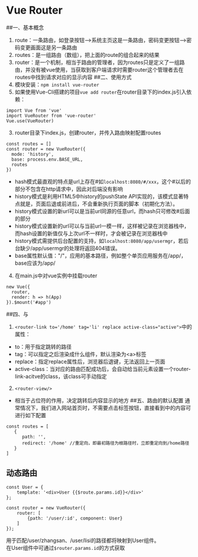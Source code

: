 # Vue Router
##一、基本概念
1. route：一条路由，如登录按钮——>系统主页这是一条路由，密码变更按钮——>密码变更画面这是另一条路由
2. routes：是一组路由（数组），把上面的route的组合起来的结果
3. router：是一个机制，相当于路由的管理者，因为routes只是定义了一组路由，并没有被vue使用，当获取到客户端请求时需要router这个管理者去在routes中找到请求对应的显示内容
##二、使用方式
1. 模块安装：`npm install vue-router`  
2. 如果使用Vue-Cli搭建的项目`vue add router`在router目录下的index.js引入依赖：  
```
import Vue from 'vue'
import VueRouter from 'vue-router'
Vue.use(VueRouter)
```
3. router目录下index.js，创建router，并传入路由映射配置routes
```
const routes = []
const router = new VueRouter({
  mode: 'history',
  base: process.env.BASE_URL,
  routes
})
```
   - hash模式最直观的特点是url上存在#如`localhost:8080/#/xxx`，这个#以后的部分不包含在http请求中，因此对后端没有影响
   - history模式是利用HTML5中history的pushState API实现的，该模式显著特点就是，页面后退或前进后，不会重新执行页面的脚本（初期化方法）。
   - history模式设置的新url可以是当前url同源的任意url，而hash只可修改#后面的部分
   - history模式设置新的url可以与当前url一模一样，这样被记录在浏览器栈中，而hash设置的新值仅与上次url不一样时，才会被记录在浏览器栈中
   - history模式需提供后台配置的支持，如`localhost:8080/app/usermgr`，若后台缺少/app/usermgr的处理将返回404错误。
   - base属性默认值："/"，应用的基本路径，例如整个单页应用服务在/app/，base应该为/app/
4. 在main.js中对vue实例中挂载router
```
new Vue({
  router,
  render: h => h(App)
}).$mount('#app')
```
##四、<router-link>与<router-view>
1. `<router-link to='/home' tag='li' replace active-class="active">`中的属性：
* to：用于指定跳转的路径
* tag：可以指定<router-link>之后渲染成什么组件，默认渲染为\<a>标签
* replace：指定replace属性后，浏览器后退键，无法返回上一页面
* active-class：当<router-link>对应的路由匹配成功后，会自动给当前元素设置一个router-link-acitve的class，该class可手动指定
2. `<router-view/>` 
* 相当于占位符的作用，决定跳转后内容显示的地方
##五、路由的默认配置
通常情况下，我们进入网站首页时，不需要点击标签按钮，直接看到<router-view/>中的内容可进行如下配置
```
const routes = [
   {
      path: '',
      redirect: '/home' //重定向，即最初路径为根路径时，立即重定向到/home路径
   }
]
```
## 动态路由
```
const User = {
    template: '<div>User {{$route.params.id}}</div>'
};

const router = new VueRouter({
    router: [
        {path: '/user/:id', component: User}
    ]
});
```
用于匹配/user/zhangsan、/user/lisi的路径都将映射到User组件。  
在User组件中可通过`$router.params.id`的方式获取